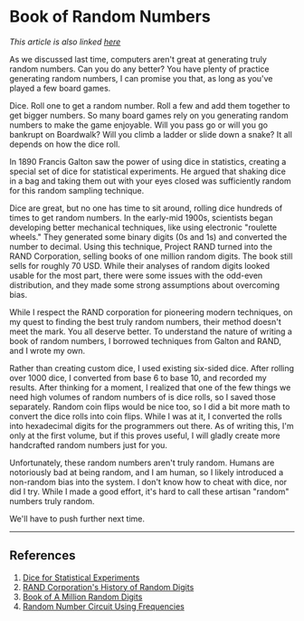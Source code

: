 # Book of Random Numbers

*This article is also linked [here](idonthavethelinkyet)*

As we discussed last time, computers aren't great at generating truly random numbers. Can you do any better? You have plenty of practice generating random numbers, I can promise you that, as long as you've played a few board games.

Dice. Roll one to get a random number. Roll a few and add them together to get bigger numbers. So many board games rely on you generating random numbers to make the game enjoyable. Will you pass go or will you go bankrupt on Boardwalk? Will you climb a ladder or slide down a snake? It all depends on how the dice roll.

In 1890 Francis Galton saw the power of using dice in statistics, creating a special set of dice for statistical experiments. He argued that shaking dice in a bag and taking them out with your eyes closed was sufficiently random for this random sampling technique.

Dice are great, but no one has time to sit around, rolling dice hundreds of times to get random numbers. In the early-mid 1900s, scientists began developing better mechanical techniques, like using electronic "roulette wheels." They generated some binary digits (0s and 1s) and converted the number to decimal. Using this technique, Project RAND turned into the RAND Corporation, selling books of one million random digits. The book still sells for roughly 70 USD. While their analyses of random digits looked usable for the most part, there were some issues with the odd-even distribution, and they made some strong assumptions about overcoming bias.

While I respect the RAND corporation for pioneering modern techniques, on my quest to finding the best truly random numbers, their method doesn't meet the mark. You all deserve better. To understand the nature of writing a book of random numbers, I borrowed techniques from Galton and RAND, and I wrote my own.

Rather than creating custom dice, I used existing six-sided dice. After rolling over 1000 dice, I converted from base 6 to base 10, and recorded my results. After thinking for a moment, I realized that one of the few things we need high volumes of random numbers of is dice rolls, so I saved those separately. Random coin flips would be nice too, so I did a bit more math to convert the dice rolls into coin flips. While I was at it, I converted the rolls into hexadecimal digits for the programmers out there. As of writing this, I'm only at the first volume, but if this proves useful, I will gladly create more handcrafted random numbers just for you.

Unfortunately, these random numbers aren't truly random. Humans are notoriously bad at being random, and I am human, so I likely introduced a non-random bias into the system. I don't know how to cheat with dice, nor did I try. While I made a good effort, it's hard to call these artisan "random" numbers truly random.

We'll have to push further next time.

---
## References

1. [Dice for Statistical Experiments](https://doi.org/10.1038/042013a0)
2. [RAND Corporation's History of Random Digits](https://www.rand.org/content/dam/rand/pubs/papers/2008/P113.pdf)
3. [Book of A Million Random Digits](https://www.amazon.com/Million-Random-Digits-Normal-Deviates/dp/0833030477)
4. [Random Number Circuit Using Frequencies](https://www.google.com/url?sa=t&rct=j&q=&esrc=s&source=web&cd=&ved=2ahUKEwjwx8Pt08D6AhU2lIkEHf8jAqcQFnoECAgQAQ&url=https%3A%2F%2Fwww.mdpi.com%2F2079-9292%2F10%2F13%2F1517%2Fpdf&usg=AOvVaw1PiU7pbgXdIviYWLFI4TgC)
